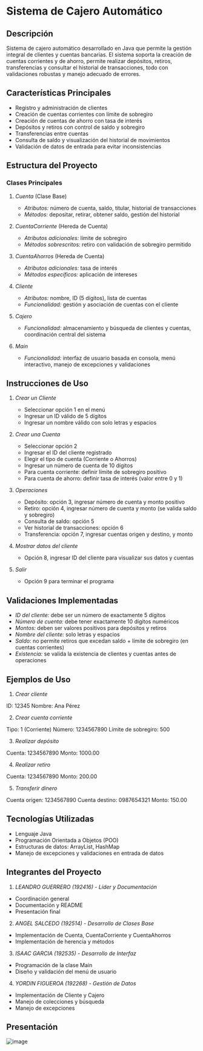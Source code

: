 # Sistema de Cajero Automático

## Descripción
Sistema de cajero automático desarrollado en Java que permite la gestión integral de clientes y cuentas bancarias. El sistema soporta la creación de cuentas corrientes y de ahorro, permite realizar depósitos, retiros, transferencias y consultar el historial de transacciones, todo con validaciones robustas y manejo adecuado de errores.

## Características Principales
- Registro y administración de clientes
- Creación de cuentas corrientes con límite de sobregiro
- Creación de cuentas de ahorro con tasa de interés
- Depósitos y retiros con control de saldo y sobregiro
- Transferencias entre cuentas
- Consulta de saldo y visualización del historial de movimientos
- Validación de datos de entrada para evitar inconsistencias

## Estructura del Proyecto
### Clases Principales

1. *Cuenta* (Clase Base)  
   - *Atributos:* número de cuenta, saldo, titular, historial de transacciones  
   - *Métodos:* depositar, retirar, obtener saldo, gestión del historial

2. *CuentaCorriente* (Hereda de Cuenta)  
   - *Atributos adicionales:* límite de sobregiro  
   - *Métodos sobrescritos:* retiro con validación de sobregiro permitido

3. *CuentaAhorros* (Hereda de Cuenta)  
   - *Atributos adicionales:* tasa de interés  
   - *Métodos específicos:* aplicación de intereses

4. *Cliente*  
   - *Atributos:* nombre, ID (5 dígitos), lista de cuentas  
   - *Funcionalidad:* gestión y asociación de cuentas con el cliente

5. *Cajero*  
   - *Funcionalidad:* almacenamiento y búsqueda de clientes y cuentas, coordinación central del sistema

6. *Main*  
   - *Funcionalidad:* interfaz de usuario basada en consola, menú interactivo, manejo de excepciones y validaciones

## Instrucciones de Uso

1. *Crear un Cliente*  
   - Seleccionar opción 1 en el menú  
   - Ingresar un ID válido de 5 dígitos  
   - Ingresar un nombre válido con solo letras y espacios

2. *Crear una Cuenta*  
   - Seleccionar opción 2  
   - Ingresar el ID del cliente registrado  
   - Elegir el tipo de cuenta (Corriente o Ahorros)  
   - Ingresar un número de cuenta de 10 dígitos  
   - Para cuenta corriente: definir límite de sobregiro positivo  
   - Para cuenta de ahorro: definir tasa de interés (valor entre 0 y 1)

3. *Operaciones*  
   - Depósito: opción 3, ingresar número de cuenta y monto positivo  
   - Retiro: opción 4, ingresar número de cuenta y monto (se valida saldo y sobregiro)  
   - Consulta de saldo: opción 5  
   - Ver historial de transacciones: opción 6  
   - Transferencia: opción 7, ingresar cuentas origen y destino, y monto

4. *Mostrar datos del cliente*  
   - Opción 8, ingresar ID del cliente para visualizar sus datos y cuentas

5. *Salir*  
   - Opción 9 para terminar el programa

## Validaciones Implementadas
- *ID del cliente:* debe ser un número de exactamente 5 dígitos  
- *Número de cuenta:* debe tener exactamente 10 dígitos numéricos  
- *Montos:* deben ser valores positivos para depósitos y retiros  
- *Nombre del cliente:* solo letras y espacios  
- *Saldo:* no permite retiros que excedan saldo + límite de sobregiro (en cuentas corrientes)  
- *Existencia:* se valida la existencia de clientes y cuentas antes de operaciones

## Ejemplos de Uso

1. *Crear cliente*  

ID: 12345
Nombre: Ana Pérez


2. *Crear cuenta corriente*  

Tipo: 1 (Corriente)
Número: 1234567890
Límite de sobregiro: 500


3. *Realizar depósito*  

Cuenta: 1234567890
Monto: 1000.00


4. *Realizar retiro*  

Cuenta: 1234567890
Monto: 200.00


5. *Transferir dinero*  

Cuenta origen: 1234567890
Cuenta destino: 0987654321
Monto: 150.00


## Tecnologías Utilizadas
- Lenguaje Java  
- Programación Orientada a Objetos (POO)  
- Estructuras de datos: ArrayList, HashMap  
- Manejo de excepciones y validaciones en entrada de datos

## Integrantes del Proyecto
1. *LEANDRO GUERRERO (192416) - Líder y Documentación*  
- Coordinación general  
- Documentación y README  
- Presentación final

2. *ANGEL SALCEDO (192514) - Desarrollo de Clases Base*  
- Implementación de Cuenta, CuentaCorriente y CuentaAhorros  
- Implementación de herencia y métodos

3. *ISAAC GARCIA (192535) - Desarrollo de Interfaz*  
- Programación de la clase Main  
- Diseño y validación del menú de usuario

4. *YORDIN FIGUEROA (192268) - Gestión de Datos*  
- Implementación de Cliente y Cajero  
- Manejo de colecciones y búsqueda  
- Manejo de excepciones

## Presentación
![image](https://github.com/user-attachments/assets/84a239a6-fb44-4eb2-b988-27ba64a87fea)

